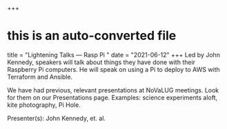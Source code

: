 +++
# this is an auto-converted file
title = "Lightening Talks — Rasp Pi    "
date = "2021-06-12"
+++
Led by John Kennedy, speakers will talk about things they have done with their Raspberry Pi computers. He will speak on using a Pi to deploy to AWS with Terraform and Ansible.

We have had previous, relevant presentations at NoVaLUG meetings. Look for them on our Presentations page. Examples: science experiments aloft, kite photography, Pi Hole.

Presenter(s): John Kennedy, et. al.

